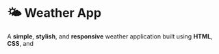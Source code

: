 #  🌤️ Weather App
A **simple**, **stylish**, and **responsive** weather application built using **HTML**, **CSS**, and


